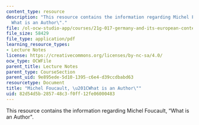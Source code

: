 ```yaml
---
content_type: resource
description: "This resource contains the information regarding Michel Foucault, \u201C\
  What is an Author\"."
file: /ol-ocw-studio-app/courses/21g-017-germany-and-its-european-context-fall-2002/82d54d5b285748c3f0ff12fe06000483_MIT21G_017F02_lec_10_1.pdf
file_size: 58429
file_type: application/pdf
learning_resource_types:
- Lecture Notes
license: https://creativecommons.org/licenses/by-nc-sa/4.0/
ocw_type: OCWFile
parent_title: Lecture Notes
parent_type: CourseSection
parent_uid: 9e895ede-5d10-1395-c6e4-d39ccdbabd63
resourcetype: Document
title: "Michel Foucault, \u201CWhat is an Author\""
uid: 82d54d5b-2857-48c3-f0ff-12fe06000483
---
```

This resource contains the information regarding Michel Foucault, “What is an Author".